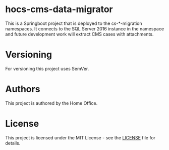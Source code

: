 # hocs-cms-data-migrator

This is a Springboot project that is deployed to the cs-*-migration namespaces. It connects to the SQL Server 2016 instance in the namespace and future development work will extract CMS cases with attachments.

# Versioning

For versioning this project uses SemVer.

# Authors

This project is authored by the Home Office.

# License

This project is licensed under the MIT License - see the [LICENSE](LICENSE) file for details.


